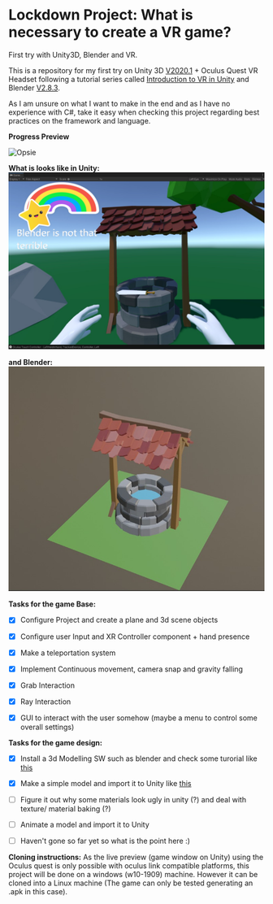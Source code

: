 # Lockdown Project: What is necessary to create a VR game?
First try with Unity3D, Blender and VR.

This is a repository for my first try on Unity 3D [V2020.1](https://store.unity.com/#plans-individual) + Oculus Quest VR Headset following a tutorial series called [Introduction to VR in Unity](https://www.youtube.com/watch?v=gGYtahQjmWQ&t=3s) and Blender [V2.8.3](https://www.blender.org/download/Blender2.83/blender-2.83.5-windows64.msi/).
 
 As I am unsure on what I want to make in the end and as I have no experience with C#, take it easy when checking this project regarding best practices on the framework and language.


**Progress Preview**

![Opsie](img/gameplay.gif?raw=true "Something works")

**What is looks like in Unity:**
![Opsie](img/gamewindow.PNG?raw=true "Well....")

**and Blender:**
![Opsie](img/blenderwell.PNG?raw=true "Well....")

**Tasks for the game Base:**
- [x] Configure Project and create a plane and 3d scene objects
- [x] Configure user Input and XR Controller component + hand presence
- [x] Make a teleportation system
- [x] Implement Continuous movement, camera snap and gravity falling
- [x] Grab Interaction
- [X] Ray Interaction
- [X] GUI to interact with the user somehow (maybe a menu to control some overall settings)


**Tasks for the game design:** 
- [X] Install a 3d Modelling SW such as blender and check some turorial like [this](https://www.youtube.com/watch?v=CIB5BrLgk68)
- [X] Make a simple model and import it to Unity like [this](https://www.youtube.com/watch?v=X8hHSBYGiJs) 
- [ ] Figure it out why some materials look ugly in unity (?) and deal with texture/ material baking (?)
- [ ] Animate a model and import it to Unity
- [ ] Haven't gone so far yet so what is the point here :)


**Cloning instructions:**
As the live preview (game window on Unity) using the Oculus quest is only possible with oculus link compatible platforms, this project will be done on a windows (w10-1909) machine. However it can be cloned into a Linux machine (The game can only be tested generating an .apk in this case).
